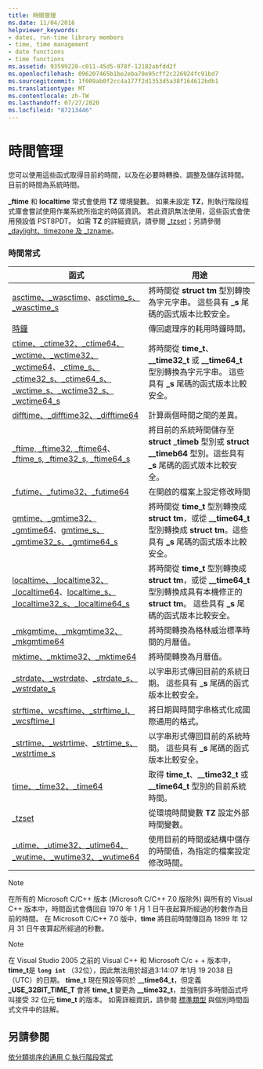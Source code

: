 ```yaml
---
title: 時間管理
ms.date: 11/04/2016
helpviewer_keywords:
- dates, run-time library members
- time, time management
- date functions
- time functions
ms.assetid: 93599220-c011-45d5-978f-12182abfdd2f
ms.openlocfilehash: 096207465b1be2eba70e95cff2c226924fc91bd7
ms.sourcegitcommit: 1f009ab0f2cc4a177f2d1353d5a38f164612bdb1
ms.translationtype: MT
ms.contentlocale: zh-TW
ms.lasthandoff: 07/27/2020
ms.locfileid: "87213446"
---
```

# <a name="time-management"></a>時間管理

您可以使用這些函式取得目前的時間，以及在必要時轉換、調整及儲存該時間。 目前的時間為系統時間。

**_ftime** 和 **localtime** 常式會使用 **TZ** 環境變數。 如果未設定 **TZ**，則執行階段程式庫會嘗試使用作業系統所指定的時區資訊。 若此資訊無法使用，這些函式會使用預設值 PST8PDT。 如需 **TZ** 的詳細資訊，請參閱 [_tzset](../c-runtime-library/reference/tzset.md)；另請參閱 [_daylight、timezone 及 _tzname](../c-runtime-library/daylight-dstbias-timezone-and-tzname.md)。

### <a name="time-routines"></a>時間常式

|函式|用途|
|--------------|---------|
|[asctime、_wasctime](../c-runtime-library/reference/asctime-wasctime.md)、[asctime_s、_wasctime_s](../c-runtime-library/reference/asctime-s-wasctime-s.md)|將時間從 **struct tm** 型別轉換為字元字串。 這些具有 **_s** 尾碼的函式版本比較安全。|
|[時鐘](../c-runtime-library/reference/clock.md)|傳回處理序的耗用時鐘時間。|
|[ctime、_ctime32、_ctime64、_wctime、_wctime32、_wctime64](../c-runtime-library/reference/ctime-ctime32-ctime64-wctime-wctime32-wctime64.md)、[_ctime_s、_ctime32_s、_ctime64_s、_wctime_s、_wctime32_s、_wctime64_s](../c-runtime-library/reference/ctime-s-ctime32-s-ctime64-s-wctime-s-wctime32-s-wctime64-s.md)|將時間從 **time_t**、**__time32_t** 或 **__time64_t** 型別轉換為字元字串。 這些具有 **_s** 尾碼的函式版本比較安全。|
|[difftime、_difftime32、_difftime64](../c-runtime-library/reference/difftime-difftime32-difftime64.md)|計算兩個時間之間的差異。|
|[_ftime, _ftime32, _ftime64](../c-runtime-library/reference/ftime-ftime32-ftime64.md)、[_ftime_s, _ftime32_s, _ftime64_s](../c-runtime-library/reference/ftime-s-ftime32-s-ftime64-s.md)|將目前的系統時間儲存至 **struct _timeb** 型別或 **struct __timeb64** 型別。這些具有 **_s** 尾碼的函式版本比較安全。|
|[_futime、_futime32、_futime64](../c-runtime-library/reference/futime-futime32-futime64.md)|在開啟的檔案上設定修改時間|
|[gmtime、_gmtime32、_gmtime64](../c-runtime-library/reference/gmtime-gmtime32-gmtime64.md)、[gmtime_s、_gmtime32_s、_gmtime64_s](../c-runtime-library/reference/gmtime-s-gmtime32-s-gmtime64-s.md)|將時間從 **time_t** 型別轉換成 **struct tm**，或從 **__time64_t** 型別轉換成 **struct tm**。這些具有 **_s** 尾碼的函式版本比較安全。|
|[localtime、_localtime32、_localtime64](../c-runtime-library/reference/localtime-localtime32-localtime64.md)、[localtime_s、_localtime32_s、_localtime64_s](../c-runtime-library/reference/localtime-s-localtime32-s-localtime64-s.md)|將時間從 **time_t** 型別轉換成 **struct tm**，或從 **__time64_t** 型別轉換成具有本機修正的 **struct tm**。 這些具有 **_s** 尾碼的函式版本比較安全。|
|[_mkgmtime、_mkgmtime32、_mkgmtime64](../c-runtime-library/reference/mkgmtime-mkgmtime32-mkgmtime64.md)|將時間轉換為格林威治標準時間的月曆值。|
|[mktime、_mktime32、_mktime64](../c-runtime-library/reference/mktime-mktime32-mktime64.md)|將時間轉換為月曆值。|
|[_strdate、_wstrdate](../c-runtime-library/reference/strdate-wstrdate.md)、[_strdate_s、_wstrdate_s](../c-runtime-library/reference/strdate-s-wstrdate-s.md)|以字串形式傳回目前的系統日期。 這些具有 **_s** 尾碼的函式版本比較安全。|
|[strftime、wcsftime、_strftime_l、_wcsftime_l](../c-runtime-library/reference/strftime-wcsftime-strftime-l-wcsftime-l.md)|將日期與時間字串格式化成國際通用的格式。|
|[_strtime、_wstrtime](../c-runtime-library/reference/strtime-wstrtime.md)、[_strtime_s、_wstrtime_s](../c-runtime-library/reference/strtime-s-wstrtime-s.md)|以字串形式傳回目前的系統時間。 這些具有 **_s** 尾碼的函式版本比較安全。|
|[time、_time32、_time64](../c-runtime-library/reference/time-time32-time64.md)|取得 **time_t**、**__time32_t** 或 **__time64_t** 型別的目前系統時間。|
|[_tzset](../c-runtime-library/reference/tzset.md)|從環境時間變數 **TZ** 設定外部時間變數。|
|[_utime、_utime32、_utime64、_wutime、_wutime32、_wutime64](../c-runtime-library/reference/utime-utime32-utime64-wutime-wutime32-wutime64.md)|使用目前的時間或結構中儲存的時間值，為指定的檔案設定修改時間。|

> [!NOTE]
> 在所有的 Microsoft C/C++ 版本 (Microsoft C/C++ 7.0 版除外) 與所有的 Visual C++ 版本中，時間函式會傳回自 1970 年 1 月 1 日午夜起算所經過的秒數作為目前的時間。 在 Microsoft C/C++ 7.0 版中，**time** 將目前時間傳回為 1899 年 12 月 31 日午夜算起所經過的秒數。

> [!NOTE]
> 在 Visual Studio 2005 之前的 Visual C++ 和 Microsoft C/c + + 版本中， **time_t**是 **`long int`** （32位），因此無法用於超過3:14:07 年1月 19 2038 日（UTC）的日期。 **time_t** 現在預設等同於 **__time64_t**，但定義 **_USE_32BIT_TIME_T** 會將 **time_t** 變更為 **__time32_t**，並強制許多時間函式呼叫接受 32 位元 **time_t** 的版本。 如需詳細資訊，請參閱 [標準類型](../c-runtime-library/standard-types.md) 與個別時間函式文件中的註解。

## <a name="see-also"></a>另請參閱

[依分類排序的通用 C 執行階段常式](../c-runtime-library/run-time-routines-by-category.md)<br/>
